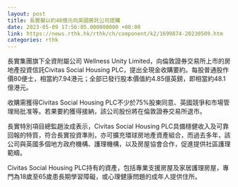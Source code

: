 ```yaml
---
layout: post
title: 長實擬以約48億元向英國房託公司提購
date: 2023-05-09 17:56:05.000000000 +08:00
link: https://news.rthk.hk/rthk/ch/component/k2/1699874-20230509.htm
categories: rthk
---
```


長實集團旗下全資附屬公司 Wellness Unity Limited，向倫敦證券交易所上市的房地產投資信託Civitas Social Housing PLC，提出全現金收購要約。每股普通股作價80便士，相當約7.94港元；全部已發行股本價值約4.85億英鎊，即相當約48.1億港元。

收購需獲得Civitas Social Housing PLC不少於75%股東同意、英國競爭和市場管理局批准等。若果要約獲得接納，該公司股份將在倫敦證券交易所退市。

長實特別項目總監趙汝成表示，Civitas Social Housing PLC具備穩健收入及可靠回報的特質，符合長實投資準則，亦可擴充環球房地產資產組合，而過去多年，該公司與英國多個地方政府機構、護理機構，以及房屋協會合作，促進提供社區護理範疇。

Civitas Social Housing PLC持有的資產，包括專業支援房屋及家居護理房屋，專門為18歲至65歲患長期學習障礙，或心理健康問題的成年人提供住所。
